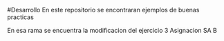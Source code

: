 #Desarrollo
En este repositorio se encontraran ejemplos de buenas practicas

En esa rama se encuentra la modificacion del ejercicio 3 Asignacion SA B


